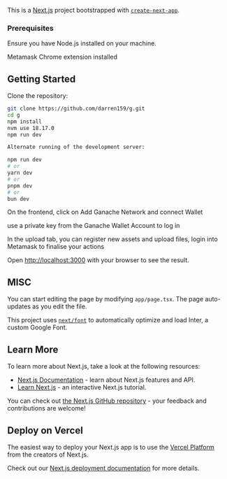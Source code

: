 This is a [Next.js](https://nextjs.org/) project bootstrapped with [`create-next-app`](https://github.com/vercel/next.js/tree/canary/packages/create-next-app).

### Prerequisites
Ensure you have Node.js installed on your machine.

Metamask Chrome extension installed 


## Getting Started

Clone the repository:
   ```bash
   git clone https://github.com/darren159/g.git
   cd g
   npm install
   nvm use 18.17.0
   npm run dev

Alternate running of the development server:

npm run dev
# or
yarn dev
# or
pnpm dev
# or
bun dev
```

On the frontend, click on Add Ganache Network and connect Wallet

use a private key from the Ganache Wallet Account to log in

In the upload tab, you can register new assets and upload files, login into Metamask to finalise your actions



Open [http://localhost:3000](http://localhost:3000) with your browser to see the result.



## MISC

You can start editing the page by modifying `app/page.tsx`. The page auto-updates as you edit the file.

This project uses [`next/font`](https://nextjs.org/docs/basic-features/font-optimization) to automatically optimize and load Inter, a custom Google Font.

## Learn More

To learn more about Next.js, take a look at the following resources:

- [Next.js Documentation](https://nextjs.org/docs) - learn about Next.js features and API.
- [Learn Next.js](https://nextjs.org/learn) - an interactive Next.js tutorial.

You can check out [the Next.js GitHub repository](https://github.com/vercel/next.js/) - your feedback and contributions are welcome!

## Deploy on Vercel

The easiest way to deploy your Next.js app is to use the [Vercel Platform](https://vercel.com/new?utm_medium=default-template&filter=next.js&utm_source=create-next-app&utm_campaign=create-next-app-readme) from the creators of Next.js.

Check out our [Next.js deployment documentation](https://nextjs.org/docs/deployment) for more details.
